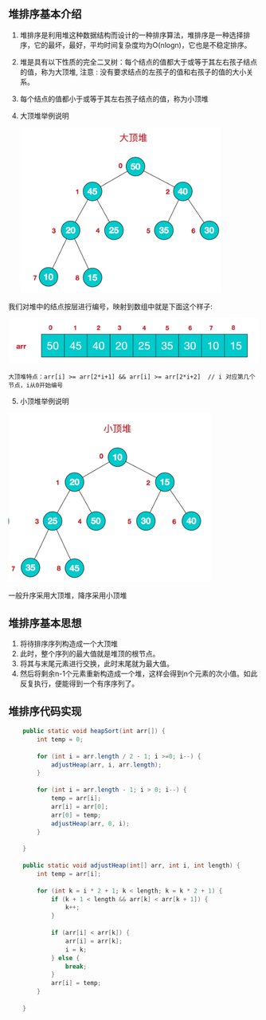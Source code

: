 ## 堆排序基本介绍

1) 堆排序是利用堆这种数据结构而设计的一种排序算法，堆排序是一种选择排序，它的最坏，最好，平均时间复杂度均为O(nlogn)，它也是不稳定排序。
2) 堆是具有以下性质的完全二叉树：每个结点的值都大于或等于其左右孩子结点的值，称为大顶堆, 注意 : 没有要求结点的左孩子的值和右孩子的值的大小关系。
3) 每个结点的值都小于或等于其左右孩子结点的值，称为小顶堆
4) 大顶堆举例说明

   ![image-1](images/1.png)

  我们对堆中的结点按层进行编号，映射到数组中就是下面这个样子: 

  ![image-21](images/2.png) 
    
    大顶堆特点：arr[i] >= arr[2*i+1] && arr[i] >= arr[2*i+2]  // i 对应第几个节点，i从0开始编号

5) 小顶堆举例说明

  ![image-21](images/3.png) 

   一般升序采用大顶堆，降序采用小顶堆 

## 堆排序基本思想
1) 将待排序序列构造成一个大顶堆
2) 此时，整个序列的最大值就是堆顶的根节点。
3) 将其与末尾元素进行交换，此时末尾就为最大值。
4) 然后将剩余n-1个元素重新构造成一个堆，这样会得到n个元素的次小值。如此反复执行，便能得到一个有序序列了。

## 堆排序代码实现

````java
    public static void heapSort(int arr[]) {
        int temp = 0;

        for (int i = arr.length / 2 - 1; i >=0; i--) {
            adjustHeap(arr, i, arr.length);
        }

        for (int i = arr.length - 1; i > 0; i--) {
            temp = arr[i];
            arr[i] = arr[0];
            arr[0] = temp;
            adjustHeap(arr, 0, i);
        }

    }

    public static void adjustHeap(int[] arr, int i, int length) {
        int temp = arr[i];

        for (int k = i * 2 + 1; k < length; k = k * 2 + 1) {
            if (k + 1 < length && arr[k] < arr[k + 1]) {
                k++;
            }

            if (arr[i] < arr[k]) {
                arr[i] = arr[k];
                i = k;
            } else {
                break;
            }
            arr[i] = temp;
        }

    }
````
